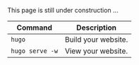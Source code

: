 This page is still under construction ...

| Command           | Description                    |
| ------------------| ------------------------------ |
| `hugo`            | Build your website.            |
| `hugo serve -w`   | View your website.             |

